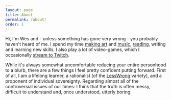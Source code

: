 ```yaml
---
layout: page
title: About
permalink: /about/
order: 1
---
```


Hi, I'm Wes and - unless something has gone very wrong - you probably haven't heard of me. I spend my time [making art](https://www.deviantart.com/westlylafleur) and [music](https://soundcloud.com/westlylafleur), [reading](https://www.goodreads.com/user/show/69898047-westly-scott-lafleur), writing and learning new skills. I also play a lot of video-games, which I occasionally [stream to Twitch](https://www.twitch.tv/wslafleur).

While it's always somewhat uncomfortable reducing your entire personhood to a blurb, there are a few things I feel pretty confident putting forward. First of all, I am a lifelong learner, a rationalist (of the [LessWrong](https://www.lesswrong.com/) variety), and a proponent of individual sovereignty. Regarding almost all of the controversial issues of our times: I think that the truth is often messy, difficult to understand and, once understood, utterly boring.